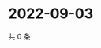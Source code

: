 # 2022-09-03

共 0 条

<!-- BEGIN WEIBO -->
<!-- 最后更新时间 Sat Sep 03 2022 05:01:09 GMT+0800 (China Standard Time) -->

<!-- END WEIBO -->

